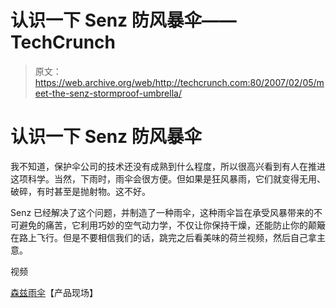 # 认识一下 Senz 防风暴伞——TechCrunch

> 原文：<https://web.archive.org/web/http://techcrunch.com:80/2007/02/05/meet-the-senz-stormproof-umbrella/>

# 认识一下 Senz 防风暴伞

我不知道，保护伞公司的技术还没有成熟到什么程度，所以很高兴看到有人在推进这项科学。当然，下雨时，雨伞会很方便。但如果是狂风暴雨，它们就变得无用、破碎，有时甚至是抛射物。这不好。

Senz 已经解决了这个问题，并制造了一种雨伞，这种雨伞旨在承受风暴带来的不可避免的痛苦，它利用巧妙的空气动力学，不仅让你保持干燥，还能防止你的颠簸在路上飞行。但是不要相信我们的话，跳完之后看美味的荷兰视频，然后自己拿主意。

视频 

[森兹雨伞](https://web.archive.org/web/20201028224311/http://www.senzumbrellas.com/en_index.php)【产品现场】